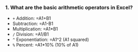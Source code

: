 ### 1. **What are the basic arithmetic operators in Excel?**

- `+` Addition: =A1+B1
- Subtraction: =A1-B1
- Multiplication: =A1*B1
- `/` Division: =A1/B1
- `^` Exponentiation: =A1^2 (A1 squared)
- `%` Percent: =A1*10% (10% of A1)
